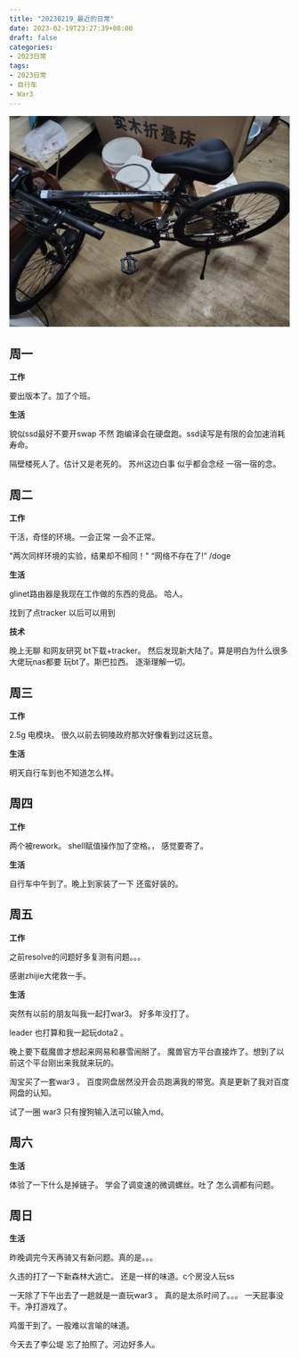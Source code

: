 ```yaml
---
title: "20230219_最近的日常"
date: 2023-02-19T23:27:39+08:00
draft: false
categories:
- 2023日常
tags:
- 2023日常
- 自行车
- War3
---
```


![问题一堆的网购relaigh自行车](https://raw.githubusercontent.com/nianyisi/20220717/main/2023/2/IMG_20230226_215910422_HDR.jpg)


## 周一

**工作**

要出版本了。加了个班。

**生活**

貌似ssd最好不要开swap 不然 跑编译会在硬盘跑。ssd读写是有限的会加速消耗寿命。

隔壁楼死人了。估计又是老死的。 苏州这边白事 似乎都会念经 一宿一宿的念。


## 周二

**工作**

干活，奇怪的环境。一会正常 一会不正常。 

"两次同样环境的实验，结果却不相同！"   “网络不存在了!”  /doge

**生活**

glinet路由器是我现在工作做的东西的竞品。  哈人。

找到了点tracker 以后可以用到


**技术**

晚上无聊 和网友研究 bt下载+tracker。 然后发现新大陆了。算是明白为什么很多大佬玩nas都要 玩bt了。斯巴拉西。 逐渐理解一切。




## 周三


**工作**

2.5g 电模块。  很久以前去铜陵政府那次好像看到过这玩意。



**生活**

明天自行车到也不知道怎么样。 



## 周四


**工作**

 两个被rework。 shell赋值操作加了空格。， 感觉要寄了。


**生活**

自行车中午到了。晚上到家装了一下 还蛮好装的。



## 周五


**工作**

之前resolve的问题好多复测有问题。。。

感谢zhijie大佬救一手。


**生活**

突然有以前的朋友叫我一起打war3。 好多年没打了。

leader 也打算和我一起玩dota2 。 

晚上要下载魔兽才想起来网易和暴雪闹掰了。 魔兽官方平台直接炸了。想到了以前这个平台刚出来我就来玩的。

淘宝买了一套war3 。 百度网盘居然没开会员跑满我的带宽。真是更新了我对百度网盘的认知。


试了一圈 war3 只有搜狗输入法可以输入md。


## 周六

**生活**


体验了一下什么是掉链子。  学会了调变速的微调螺丝。吐了 怎么调都有问题。



## 周日



**生活**

昨晚调完今天再骑又有新问题。真的是。。。

久违的打了一下新森林大逃亡。 还是一样的味道。c个房没人玩ss

一天除了下午出去了一趟就是一直玩war3  。 真的是太杀时间了。。。 一天屁事没干。净打游戏了。

鸡蛋干到了。一股难以言喻的味道。

今天去了李公堤 忘了拍照了。河边好多人。


